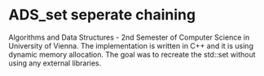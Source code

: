 # ADS_set seperate chaining
Algorithms and Data Structures - 2nd Semester of Computer Science in University of Vienna. 
The implementation is written in C++ and it is using dynamic memory allocation. The goal was to recreate the std::set without using any external libraries.

